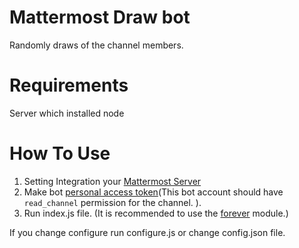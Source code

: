 # Mattermost Draw bot
Randomly draws of the channel members.

# Requirements
Server which installed node

# How To Use
1. Setting Integration your [Mattermost Server](https://docs.mattermost.com/developer/slash-commands.html)
2. Make bot [personal access token](https://docs.mattermost.com/developer/personal-access-tokens.html)(This bot account should have `read_channel` permission for the channel. ).
3. Run index.js file. (It is recommended to use the [forever](https://www.npmjs.com/package/forever) module.)

If you change configure run configure.js or change config.json file.